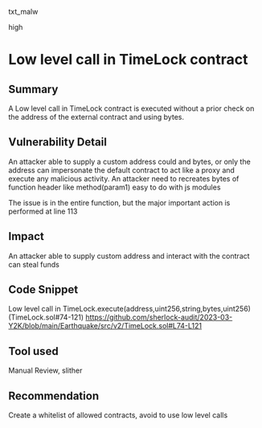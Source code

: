 txt_malw

high

# Low level call in TimeLock contract

## Summary

A Low level call in TimeLock contract is executed without a prior check on the address of the external contract and using bytes.

## Vulnerability Detail

An attacker able to supply a custom address could and bytes, or only the address can impersonate the default contract to act like a proxy and execute any malicious activity. An attacker need to recreates bytes of function header like method(param1) easy to do with js modules

The issue is in the entire function, but the major important action is performed at line 113

## Impact

An attacker able to supply custom address and interact with the contract can steal funds 

## Code Snippet

Low level call in TimeLock.execute(address,uint256,string,bytes,uint256) (TimeLock.sol#74-121)
https://github.com/sherlock-audit/2023-03-Y2K/blob/main/Earthquake/src/v2/TimeLock.sol#L74-L121
## Tool used

Manual Review, slither

## Recommendation

Create a whitelist of allowed contracts, avoid to use low level calls 